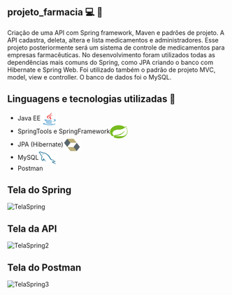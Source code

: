 ## projeto_farmacia 💻 💉
Criação de uma API com Spring framework, Maven e padrões de projeto. A API cadastra, deleta, altera e lista medicamentos e administradores. Esse projeto posteriormente será um sistema de controle de medicamentos para empresas farmacêuticas. No desenvolvimento foram utilizados todas as dependências mais comuns do Spring, como JPA criando o banco com Hibernate e Spring Web. Foi utilizado também o padrão de projeto MVC, model, view e controller. O banco de dados foi o MySQL.

## Linguagens e tecnologias utilizadas 💠
  * Java EE<img align="center" alt="JoseNeto-HTML" height="30" width="40" src="https://raw.githubusercontent.com/devicons/devicon/master/icons/java/java-original.svg">
  * SpringTools e SpringFramework<img align="center" alt="JoseNeto-HTML" height="30" width="40" src="https://raw.githubusercontent.com/devicons/devicon/master/icons/spring/spring-original.svg">
  * JPA (Hibernate)<img align="center" alt="JoseNeto-HTML" height="30" width="40" src="https://raw.githubusercontent.com/devicons/devicon/master/icons/hibernate/hibernate-original.svg">
  * MySQL<img align="center" alt="JoseNeto-HTML" height="30" width="40" src="https://raw.githubusercontent.com/devicons/devicon/master/icons/mysql/mysql-original.svg">
  * Postman
## Tela do Spring
![TelaSpring](https://user-images.githubusercontent.com/84688951/160877769-c6fc80c5-14b4-451c-8e96-7b6ade622558.png)

## Tela da API
![TelaSpring2](https://user-images.githubusercontent.com/84688951/160877961-82ea2550-f32f-46a4-94ee-f24bbbd9cf9d.png)

## Tela do Postman
![TelaSpring3](https://user-images.githubusercontent.com/84688951/160878452-ac8f50eb-1172-4681-9774-65fe859e3069.png)


